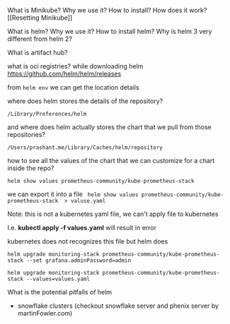 What is Minikube?
Why we use it?
How to install?
How does it work?
[[Resetting Minikube]]




What is helm?
Why we use it?
How to install helm?
Why is helm 3 very different from helm 2?


What is artifact hub?

what is oci registries? while downloading helm https://github.com/helm/helm/releases 

from `helm env` we can get the location details

where does helm stores the details of the repository?

`/Library/Preferences/helm`


and where does helm actually stores the chart that we pull from those repositories?

`/Users/prashant.me/Library/Caches/helm/repository`





how to see all the values of the chart that we can customize for a chart inside the repo?

`helm show values prometheus-community/kube-prometheus-stack`

we can export it into a file
` helm show values prometheus-community/kube-prometheus-stack  > valuse.yaml`

Note: this is not a kubernetes yaml file, we can't apply file to kubernetes 

I.e. **kubectl apply -f values.yaml**
will result in error

kubernetes does not recognizes this file
but helm does





`helm upgrade monitoring-stack prometheus-community/kube-prometheus-stack --set grafana.adminPassword=admin`





`helm upgrade monitoring-stack prometheus-community/kube-prometheus-stack --values=values.yaml`

What is the potential pitfalls of helm
- snowflake clusters
(checkout snowflake server and phenix server by martinFowler.com)





